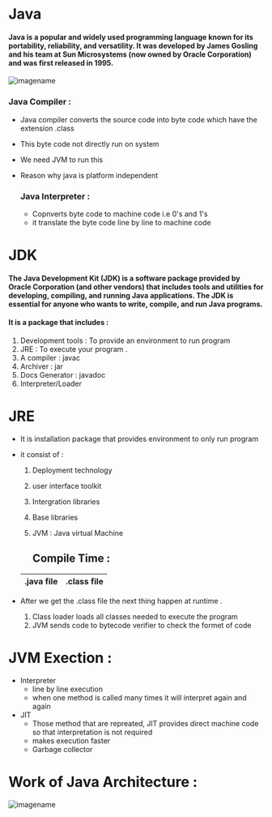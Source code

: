 # Java

#### Java is a popular and widely used programming language known for its portability, reliability, and versatility. It was developed by James Gosling and his team at Sun Microsystems (now owned by Oracle Corporation) and was first released in 1995. 


![imagename](https://www.agilesparks.com/wp-content/uploads/2022/08/Java_logo_icon.png)

  ### Java Compiler :
* Java compiler converts the source code into byte code which have the extension .class
* This byte code not directly run on system
* We need JVM to run this
* Reason why java is platform independent

  ### Java Interpreter :
  * Copnverts byte code to machine code i.e 0's and 1's
  * it translate the byte code line by line to machine code
 
# JDK

#### The Java Development Kit (JDK) is a software package provided by Oracle Corporation (and other vendors) that includes tools and utilities for developing, compiling, and running Java applications. The JDK is essential for anyone who wants to write, compile, and run Java programs.
#### It is a package that includes :
1. Development tools : To provide an environment to run program
2. JRE : To execute your program .
3. A compiler : javac
4. Archiver : jar
5. Docs Generator : javadoc
6. Interpreter/Loader

# JRE
* It is installation package that provides environment to only run program
* it consist of :
  1. Deployment technology
  2. user interface toolkit
  3. Intergration libraries
  4. Base libraries
  5. JVM : Java virtual Machine
 
     ## Compile Time :

   |.java file|.class file|
   |----------|-----------|

* After we get the .class file the next thing happen at runtime .
  1. Class loader loads all classes needed to execute the program
  2. JVM sends code to bytecode verifier to check the formet of code

    
# JVM Exection :
* Interpreter
  * line by line execution
  * when one method is called many times it will interpret again and again
* JIT
  * Those method that are repreated, JIT provides direct machine code so that interpretation is not required
  * makes execution faster
  * Garbage collector


# Work of Java Architecture :

![imagename](https://static.javatpoint.com/core/images/java-architecture.png)
